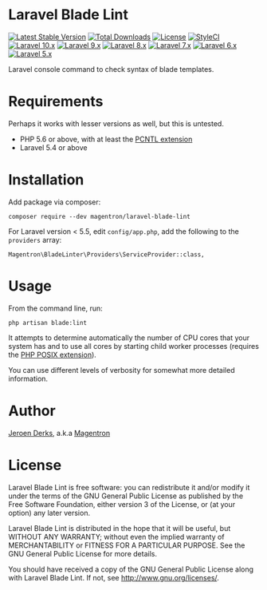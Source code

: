 # Laravel Blade Lint

[![Latest Stable Version](http://poser.pugx.org/magentron/laravel-blade-lint/v)](https://packagist.org/packages/magentron/laravel-blade-lint)
[![Total Downloads](http://poser.pugx.org/magentron/laravel-blade-lint/downloads)](https://packagist.org/packages/magentron/laravel-blade-lint)
[![License](http://poser.pugx.org/magentron/laravel-blade-lint/license)](https://packagist.org/packages/magentron/laravel-blade-lint)
[![StyleCI](https://github.styleci.io/repos/134142812/shield)](https://github.styleci.io/repos/134142812)
<br>
[![Laravel 10.x](https://img.shields.io/badge/Laravel-10.x-green.svg)](https://github.com/laravel/framework/tree/10.x)
[![Laravel 9.x](https://img.shields.io/badge/Laravel-9.x-green.svg)](https://github.com/laravel/framework/tree/9.x)
[![Laravel 8.x](https://img.shields.io/badge/Laravel-8.x-green.svg)](https://github.com/laravel/framework/tree/8.x)
[![Laravel 7.x](https://img.shields.io/badge/Laravel-7.x-green.svg)](https://github.com/laravel/framework/tree/7.x)
[![Laravel 6.x](https://img.shields.io/badge/Laravel-6.x-green.svg)](https://github.com/laravel/framework/tree/6.x)
[![Laravel 5.x](https://img.shields.io/badge/Laravel-5.x-green.svg)](https://github.com/laravel/framework/tree/5.8)

Laravel console command to check syntax of blade templates.

# Requirements

Perhaps it works with lesser versions as well, but this is untested.

- PHP 5.6 or above, with at least the [PCNTL extension](https://www.php.net/manual/en/book.pcntl.php)
- Laravel 5.4 or above

# Installation

Add package via composer:

    composer require --dev magentron/laravel-blade-lint

For Laravel version < 5.5, edit `config/app.php`, add the following to
the `providers` array:

    Magentron\BladeLinter\Providers\ServiceProvider::class,

# Usage

From the command line, run:

    php artisan blade:lint

It attempts to determine automatically the number of CPU cores that your
system has and to use all cores by starting child worker processes
(requires the [PHP POSIX extension](https://www.php.net/manual/en/book.posix.php)).

You can use different levels of verbosity for somewhat more detailed
information.

# Author
 
[Jeroen Derks](https://www.phpfreelancer.nl), a.k.a [Magentron](https://github.com/Magentron)

# License

Laravel Blade Lint is free software: you can redistribute it and/or
modify it under the terms of the GNU General Public License as published
by the Free Software Foundation, either version 3 of the License, or (at
your option) any later version.

Laravel Blade Lint is distributed in the hope that it will be useful,
but WITHOUT ANY WARRANTY; without even the implied warranty of
MERCHANTABILITY or FITNESS FOR A PARTICULAR PURPOSE.  See the
GNU General Public License for more details.

You should have received a copy of the GNU General Public License along
with Laravel Blade Lint.  If not, see <http://www.gnu.org/licenses/>.
